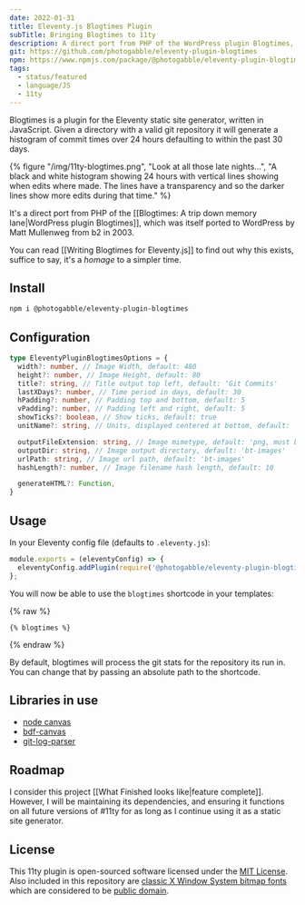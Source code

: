 ```yaml
---
date: 2022-01-31
title: Eleventy.js Blogtimes Plugin
subTitle: Bringing Blogtimes to 11ty
description: A direct port from PHP of the WordPress plugin Blogtimes, which was itself ported to WordPress by Matt Mullenweg from b2 in 2003.
git: https://github.com/photogabble/eleventy-plugin-blogtimes
npm: https://www.npmjs.com/package/@photogabble/eleventy-plugin-blogtimes
tags:
  - status/featured
  - language/JS
  - 11ty
---
```


Blogtimes is a plugin for the Eleventy static site generator, written in JavaScript. Given a directory with a valid git repository it will generate a histogram of commit times over 24 hours defaulting to within the past 30 days.

{% figure "/img/11ty-blogtimes.png", "Look at all those late nights...", "A black and white histogram showing 24 hours with vertical lines showing when edits where made. The lines have a transparency and so the darker lines show more edits during that time." %}

It's a direct port from PHP of the [[Blogtimes: A trip down memory lane|WordPress plugin Blogtimes]], which was itself ported to WordPress by Matt Mullenweg from b2 in 2003.

You can read [[Writing Blogtimes for Eleventy.js]] to find out why this exists, suffice to say, it's a _homage_ to a simpler time.

## Install

```bash
npm i @photogabble/eleventy-plugin-blogtimes
```

## Configuration

```ts
type EleventyPluginBlogtimesOptions = {
  width?: number, // Image Width, default: 480
  height?: number, // Image Height, default: 80
  title?: string, // Title output top left, default: 'Git Commits'
  lastXDays?: number, // Time period in days, default: 30
  hPadding?: number, // Padding top and bottom, default: 5
  vPadding?: number, // Padding left and right, default: 5
  showTicks?: boolean, // Show ticks, default: true
  unitName?: string, // Units, displayed centered at bottom, default: 'hour of day'

  outputFileExtension: string, // Image mimetype, default: 'png, must be either png or jpg
  outputDir: string, // Image output directory, default: 'bt-images'
  urlPath: string, // Image url path, default: 'bt-images'
  hashLength?: number, // Image filename hash length, default: 10

  generateHTML?: Function,
}
```

## Usage

In your Eleventy config file (defaults to `.eleventy.js`):

```js
module.exports = (eleventyConfig) => {
  eleventyConfig.addPlugin(require('@photogabble/eleventy-plugin-blogtimes'),{});
};
```

You will now be able to use the `blogtimes` shortcode in your templates:

{% raw %}
```nunjucks
{% blogtimes %}
```
{% endraw %}

By default, blogtimes will process the git stats for the repository its run in. You can change that by passing an absolute path to the shortcode.

## Libraries in use

- [node canvas](https://www.npmjs.com/package/canvas)
- [bdf-canvas](https://www.npmjs.com/package/bdf-canvas)
- [git-log-parser](https://www.npmjs.com/package/git-log-parser)

## Roadmap

I consider this project [[What Finished looks like|feature complete]]. However, I will be maintaining its dependencies, and ensuring it functions on all future versions of #11ty for as long as I continue using it as a static site generator.

## License

This 11ty plugin is open-sourced software licensed under the [MIT License](https://github.com/photogabble/eleventy-plugin-blogtimes/blob/main/LICENSE). Also included in this repository
are [classic X Window System bitmap fonts](https://www.cl.cam.ac.uk/~mgk25/ucs-fonts.html) which are considered to
be [public domain](https://creativecommons.org/publicdomain/mark/1.0/).
